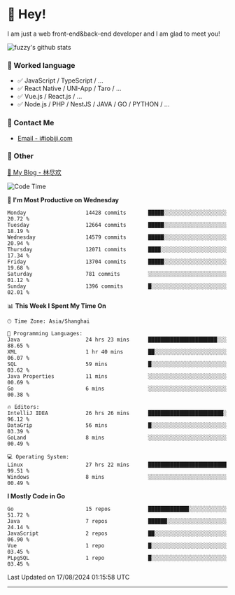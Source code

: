 # 👋 Hey!

I am just a web front-end&back-end developer and I am glad to meet you!

![fuzzy's github stats](https://github-readme-stats.vercel.app/api?username=JaydenForYou&&show_icons=true&&title_color=1abc9c&&icon_color=1abc9c)


### 📝 Worked language

- ✅ JavaScript / TypeScript / ...
- ✅ React Native / UNI-App / Taro / ...
- ✅ Vue.js / React.js / ...
- ✅ Node.js / PHP / NestJS / JAVA / GO / PYTHON / ...

### 📮 Contact Me

- [Email - i#iobiji.com](mailto:i@iobiji.com)


### 🤪 Other

[📌 My Blog - 林尽欢](https://iobiji.com)

<!--START_SECTION:waka-->
![Code Time](http://img.shields.io/badge/Code%20Time-955%20hrs%2029%20mins-blue)

📅 **I'm Most Productive on Wednesday** 

```text
Monday                   14428 commits       █████░░░░░░░░░░░░░░░░░░░░   20.72 % 
Tuesday                  12664 commits       █████░░░░░░░░░░░░░░░░░░░░   18.19 % 
Wednesday                14579 commits       █████░░░░░░░░░░░░░░░░░░░░   20.94 % 
Thursday                 12071 commits       ████░░░░░░░░░░░░░░░░░░░░░   17.34 % 
Friday                   13704 commits       █████░░░░░░░░░░░░░░░░░░░░   19.68 % 
Saturday                 781 commits         ░░░░░░░░░░░░░░░░░░░░░░░░░   01.12 % 
Sunday                   1396 commits        █░░░░░░░░░░░░░░░░░░░░░░░░   02.01 % 
```


📊 **This Week I Spent My Time On** 

```text
🕑︎ Time Zone: Asia/Shanghai

💬 Programming Languages: 
Java                     24 hrs 23 mins      ██████████████████████░░░   88.65 % 
XML                      1 hr 40 mins        ██░░░░░░░░░░░░░░░░░░░░░░░   06.07 % 
SQL                      59 mins             █░░░░░░░░░░░░░░░░░░░░░░░░   03.62 % 
Java Properties          11 mins             ░░░░░░░░░░░░░░░░░░░░░░░░░   00.69 % 
Go                       6 mins              ░░░░░░░░░░░░░░░░░░░░░░░░░   00.38 % 

🔥 Editors: 
IntelliJ IDEA            26 hrs 26 mins      ████████████████████████░   96.12 % 
DataGrip                 56 mins             █░░░░░░░░░░░░░░░░░░░░░░░░   03.39 % 
GoLand                   8 mins              ░░░░░░░░░░░░░░░░░░░░░░░░░   00.49 % 

💻 Operating System: 
Linux                    27 hrs 22 mins      █████████████████████████   99.51 % 
Windows                  8 mins              ░░░░░░░░░░░░░░░░░░░░░░░░░   00.49 % 
```

**I Mostly Code in Go** 

```text
Go                       15 repos            █████████████░░░░░░░░░░░░   51.72 % 
Java                     7 repos             ██████░░░░░░░░░░░░░░░░░░░   24.14 % 
JavaScript               2 repos             ██░░░░░░░░░░░░░░░░░░░░░░░   06.90 % 
Vue                      1 repo              █░░░░░░░░░░░░░░░░░░░░░░░░   03.45 % 
PLpgSQL                  1 repo              █░░░░░░░░░░░░░░░░░░░░░░░░   03.45 % 
```




 Last Updated on 17/08/2024 01:15:58 UTC
<!--END_SECTION:waka-->
---
